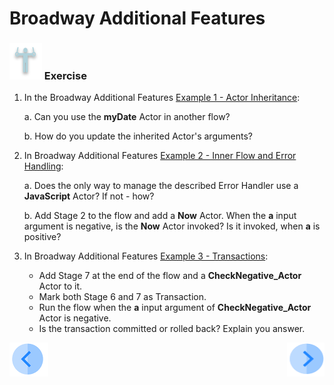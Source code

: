# Broadway Additional Features

### ![](/academy/images/Exercise.png) Exercise

1. In the Broadway Additional Features [Example 1 - Actor Inheritance](15_broadway_addl_features_ex1.md#example-1---actor-inheritance):

   a. Can you use the **myDate** Actor in another flow?

   b. How do you update the inherited Actor's arguments?

2. In Broadway Additional Features [Example 2 - Inner Flow and Error Handling](16_broadway_addl_features_ex2.md#example-2---inner-flow-and-error-handling):

   a. Does the only way to manage the described Error Handler use a **JavaScript** Actor? If not - how?

   b. Add Stage 2 to the flow and add a **Now** Actor. When the **a** input argument is negative, is the **Now** Actor invoked? Is it invoked, when **a** is positive?

3. In Broadway Additional Features [Example 3 - Transactions](17_broadway_addl_features_ex3.md#example-3---transactions):

   * Add Stage 7 at the end of the flow and a **CheckNegative_Actor** Actor to it. 
   * Mark both Stage 6 and 7 as Transaction.
   * Run the flow when the **a** input argument of **CheckNegative_Actor** Actor is negative.
   * Is the transaction committed or rolled back? Explain you answer.



[![Previous](/articles/images/Previous.png)](17_broadway_addl_features_ex3.md)[<img align="right" width="60" height="54" src="/articles/images/Next.png">](19_broadway_addl_features_exercise_solution.md)
